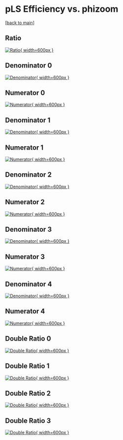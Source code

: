 # pLS Efficiency vs. phizoom

[[back to main](./)]



## Ratio

[![Ratio](../mtv/var/pLS_vtr_321_1_eff_phizoom.png){ width=600px }](../mtv/var/pLS_vtr_321_1_eff_phizoom.pdf)

## Denominator 0

[![Denominator](../mtv/den/pLS_vtr_321_1_eff_phizoom_den0.png){ width=600px }](../mtv/den/pLS_vtr_321_1_eff_phizoom_den0.pdf)

## Numerator 0

[![Numerator](../mtv/num/pLS_vtr_321_1_eff_phizoom_num0.png){ width=600px }](../mtv/num/pLS_vtr_321_1_eff_phizoom_num0.pdf)

## Denominator 1

[![Denominator](../mtv/den/pLS_vtr_321_1_eff_phizoom_den1.png){ width=600px }](../mtv/den/pLS_vtr_321_1_eff_phizoom_den1.pdf)

## Numerator 1

[![Numerator](../mtv/num/pLS_vtr_321_1_eff_phizoom_num1.png){ width=600px }](../mtv/num/pLS_vtr_321_1_eff_phizoom_num1.pdf)

## Denominator 2

[![Denominator](../mtv/den/pLS_vtr_321_1_eff_phizoom_den2.png){ width=600px }](../mtv/den/pLS_vtr_321_1_eff_phizoom_den2.pdf)

## Numerator 2

[![Numerator](../mtv/num/pLS_vtr_321_1_eff_phizoom_num2.png){ width=600px }](../mtv/num/pLS_vtr_321_1_eff_phizoom_num2.pdf)

## Denominator 3

[![Denominator](../mtv/den/pLS_vtr_321_1_eff_phizoom_den3.png){ width=600px }](../mtv/den/pLS_vtr_321_1_eff_phizoom_den3.pdf)

## Numerator 3

[![Numerator](../mtv/num/pLS_vtr_321_1_eff_phizoom_num3.png){ width=600px }](../mtv/num/pLS_vtr_321_1_eff_phizoom_num3.pdf)

## Denominator 4

[![Denominator](../mtv/den/pLS_vtr_321_1_eff_phizoom_den4.png){ width=600px }](../mtv/den/pLS_vtr_321_1_eff_phizoom_den4.pdf)

## Numerator 4

[![Numerator](../mtv/num/pLS_vtr_321_1_eff_phizoom_num4.png){ width=600px }](../mtv/num/pLS_vtr_321_1_eff_phizoom_num4.pdf)

## Double Ratio 0

[![Double Ratio](../mtv/ratio/pLS_vtr_321_1_eff_phizoom_ratio0.png){ width=600px }](../mtv/ratio/pLS_vtr_321_1_eff_phizoom_ratio0.pdf)

## Double Ratio 1

[![Double Ratio](../mtv/ratio/pLS_vtr_321_1_eff_phizoom_ratio1.png){ width=600px }](../mtv/ratio/pLS_vtr_321_1_eff_phizoom_ratio1.pdf)

## Double Ratio 2

[![Double Ratio](../mtv/ratio/pLS_vtr_321_1_eff_phizoom_ratio2.png){ width=600px }](../mtv/ratio/pLS_vtr_321_1_eff_phizoom_ratio2.pdf)

## Double Ratio 3

[![Double Ratio](../mtv/ratio/pLS_vtr_321_1_eff_phizoom_ratio3.png){ width=600px }](../mtv/ratio/pLS_vtr_321_1_eff_phizoom_ratio3.pdf)

